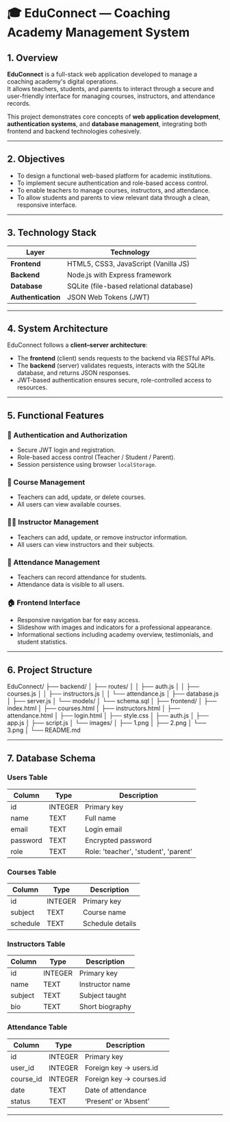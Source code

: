 # 🎓 EduConnect — Coaching Academy Management System

## 1. Overview

**EduConnect** is a full-stack web application developed to manage a coaching academy's digital operations.  
It allows teachers, students, and parents to interact through a secure and user-friendly interface for managing courses, instructors, and attendance records.

This project demonstrates core concepts of **web application development**, **authentication systems**, and **database management**, integrating both frontend and backend technologies cohesively.

---

## 2. Objectives

- To design a functional web-based platform for academic institutions.  
- To implement secure authentication and role-based access control.  
- To enable teachers to manage courses, instructors, and attendance.  
- To allow students and parents to view relevant data through a clean, responsive interface.

---

## 3. Technology Stack

| Layer | Technology |
|--------|-------------|
| **Frontend** | HTML5, CSS3, JavaScript (Vanilla JS) |
| **Backend** | Node.js with Express framework |
| **Database** | SQLite (file-based relational database) |
| **Authentication** | JSON Web Tokens (JWT) |

---

## 4. System Architecture

EduConnect follows a **client–server architecture**:
- The **frontend** (client) sends requests to the backend via RESTful APIs.  
- The **backend** (server) validates requests, interacts with the SQLite database, and returns JSON responses.  
- JWT-based authentication ensures secure, role-controlled access to resources.

---

## 5. Functional Features

### 🔐 Authentication and Authorization
- Secure JWT login and registration.
- Role-based access control (Teacher / Student / Parent).
- Session persistence using browser `localStorage`.

### 📘 Course Management
- Teachers can add, update, or delete courses.
- All users can view available courses.

### 🧑‍🏫 Instructor Management
- Teachers can add, update, or remove instructor information.
- All users can view instructors and their subjects.

### 📅 Attendance Management
- Teachers can record attendance for students.
- Attendance data is visible to all users.

### 🏠 Frontend Interface
- Responsive navigation bar for easy access.
- Slideshow with images and indicators for a professional appearance.
- Informational sections including academy overview, testimonials, and student statistics.

---

## 6. Project Structure

EduConnect/
├── backend/
│ ├── routes/
│ │ ├── auth.js
│ │ ├── courses.js
│ │ ├── instructors.js
│ │ └── attendance.js
│ ├── database.js
│ ├── server.js
│ └── models/
│ └── schema.sql
│
├── frontend/
│ ├── index.html
│ ├── courses.html
│ ├── instructors.html
│ ├── attendance.html
│ ├── login.html
│ ├── style.css
│ ├── auth.js
│ ├── app.js
│ ├── script.js
│ └── images/
│ ├── 1.png
│ ├── 2.png
│ └── 3.png
│
└── README.md

---

## 7. Database Schema

### **Users Table**
| Column | Type | Description |
|--------|------|-------------|
| id | INTEGER | Primary key |
| name | TEXT | Full name |
| email | TEXT | Login email |
| password | TEXT | Encrypted password |
| role | TEXT | Role: 'teacher', 'student', 'parent' |

### **Courses Table**
| Column | Type | Description |
|--------|------|-------------|
| id | INTEGER | Primary key |
| subject | TEXT | Course name |
| schedule | TEXT | Schedule details |

### **Instructors Table**
| Column | Type | Description |
|--------|------|-------------|
| id | INTEGER | Primary key |
| name | TEXT | Instructor name |
| subject | TEXT | Subject taught |
| bio | TEXT | Short biography |

### **Attendance Table**
| Column | Type | Description |
|--------|------|-------------|
| id | INTEGER | Primary key |
| user_id | INTEGER | Foreign key → users.id |
| course_id | INTEGER | Foreign key → courses.id |
| date | TEXT | Date of attendance |
| status | TEXT | ‘Present’ or ‘Absent’ |

---